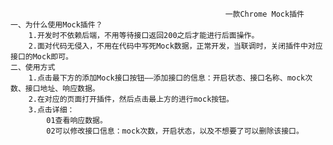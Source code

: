                                                     一款Chrome Mock插件
    一、为什么使用Mock插件？
        1.开发时不依赖后端，不用等待接口返回200之后才能进行后面操作。
        2.面对代码无侵入，不用在代码中写死Mock数据，正常开发，当联调时，关闭插件中对应接口的Mock即可。
    二、使用方式
        1.点击最下方的添加Mock接口按钮——添加接口的信息：开启状态、接口名称、mock次数、接口地址、响应数据。
        2.在对应的页面打开插件，然后点击最上方的进行mock按钮。
        3.点击详细：
            01查看响应数据。
            02可以修改接口信息：mock次数，开启状态，以及不想要了可以删除该接口。